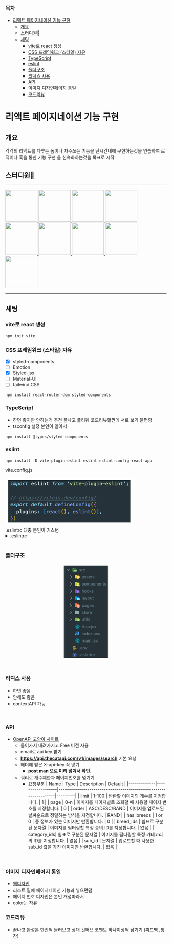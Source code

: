 ### 목차

- [리액트 페이지네이션 기능 구현](#리액트-페이지네이션-기능-구현)
  - [개요](#개요)
  - [스터디원🤔](#스터디원)
  - [세팅](#세팅)
    - [vite로 react 생성](#vite로-react-생성)
    - [CSS 프레임워크 (스타일) 자유](#css-프레임워크-스타일-자유)
    - [TypeScript](#typescript)
    - [eslint](#eslint)
    - [폴더구조](#폴더구조)
    - [리덕스 사용](#리덕스-사용)
    - [API](#api)
    - [이미지 디자인페이지 통일](#이미지-디자인페이지-통일)
    - [코드리뷰](#코드리뷰)

# 리액트 페이지네이션 기능 구현

## 개요

각각의 리액트를 다루는 폼이나 자주쓰는 기능을 단시간내에 구현하는것을 연습하여 로직이나 훅을 통한 기능 구현 을 친숙화하는것을 목표로 시작

## 스터디원🤔

---

  <a href="https://github.com/nonjk2">
      <img src="https://github.com/nonjk2.png" width="100" height="100"/>
  </a>

  <a href="https://github.com/helloworld442">
      <img src="https://github.com/helloworld442.png" width="100" height="100"/>
  </a>

  <a href="https://github.com/Hyeon12">
      <img src="https://github.com/Hyeon12.png" width="100" height="100"/>
  </a>

  <a href="https://github.com/nayoung3669">
      <img src="https://github.com/nayoung3669.png" width="100" height="100"/>
  </a>

  <a href="https://github.com/doyoung1002">
      <img src="https://github.com/doyoung1002.png" width="100" height="100"/>
  </a>
  <a href="https://github.com/Haru-Im">
      <img src="https://github.com/Haru-Im.png" width="100" height="100"/>
  </a>
  <a href="https://github.com/taehyunkim3">
      <img src="https://github.com/taehyunkim3.png" width="100" height="100"/>
  </a>
  <a href="https://github.com/kangsinbeom">
      <img src="https://github.com/kangsinbeom.png" width="100" height="100"/>
  </a>
  <a href="https://github.com/khu107">
      <img src="https://github.com/khu107.png" width="100" height="100"/>
  </a>

---

## 세팅

### vite로 react 생성

```shell
npm init vite
```

### CSS 프레임워크 (스타일) 자유

- [x] styled-components
- [ ] Emotion
- [x] Styled-jsx
- [ ] Material-UI
- [ ] tailwind CSS

```shell
npm install react-router-dom styled-components
```

### TypeScript

- 하면 좋지만 안하는거 추천 끝나고 풀리퀘 코드리뷰할껀데 서로 보기 불편함
- tsconfig 설정 본인이 알아서

```shell
npm install @types/styled-components
```

### eslint

```shell
npm install -D vite-plugin-eslint eslint eslint-config-react-app
```

vite.config.js

<img src="img/aaa.png" width="400" height="150"/>
<br>
.eslintrc
대충 본인이 커스텀

<details>
  <summary>.eslintrc</summary>
  <div markdown="1">

```shell
{
  "env": { "browser": true, "es2020": true },
  "extends": [
    "eslint:recommended",
    // "plugin:@typescript-eslint/recommended",
    "plugin:react-hooks/recommended",
    "plugin:react/recommended"
  ],
  // "parser": "@typescript-eslint/parser",
  "parserOptions": { "ecmaVersion": "latest", "sourceType": "module" },
  "plugins": ["react-refresh"],
  "rules": {
    "react-refresh/only-export-components": "warn"
  }
}

```

  </div>
</details>

<br>

### 폴더구조

<center>
   <img src="img/fol.png" width="150" height="300"/>
</center>
<br>

### 리덕스 사용

- 하면 좋음
- 안해도 좋음
- contextAPI 가능

<br>

### API

- [OpenAPI 고양이 사이트](https://thecatapi.com/)
  - 들어가서 내려가지고 Free 버전 사용
  - email로 api key 받기
  - **https://api.thecatapi.com/v1/images/search** 기본 요청
  - 헤더에 받은 X-api-key 꼭 넣기
    - **post man 으로 미리 넘겨서 확인.**
  - 쿼리로 개수제한과 페이지번호를 넘기기
    - 요청부분
      | Name | Type | Description | Default |
      |-------------|------------------|-----------------------------------------------------------------|---------|
      | limit | 1-100 | 반환할 이미지의 개수를 지정합니다. | 1 |
      | page | 0-n | 이미지를 페이지별로 조회할 때 사용할 페이지 번호를 지정합니다. | 0 |
      | order | ASC/DESC/RAND | 이미지를 업로드된 날짜순으로 정렬하는 방식을 지정합니다. | RAND |
      | has_breeds | 1 or 0 | 종 정보가 있는 이미지만 반환합니다. | 0 |
      | breed_ids | 쉼표로 구분된 문자열 | 이미지를 필터링할 특정 종의 ID를 지정합니다. | 없음 |
      | category_ids| 쉼표로 구분된 문자열 | 이미지를 필터링할 특정 카테고리의 ID를 지정합니다. | 없음 |
      | sub_id | 문자열 | 업로드할 때 사용한 sub_id 값을 가진 이미지만 반환합니다. | 없음 |

<br>

### 이미지 디자인페이지 통일

- [웹디자인](https://gsap-flip-grid-view.webflow.io/)
- 리스트 밑에 페이지네이션 기능과 넣으면됌
- 페이지 번호 디자인은 본인 개성따라서
- color는 자유
  <br>

### 코드리뷰

- 끝나고 완성본 한번씩 둘러보고 상대 깃허브 코맨트 하나이상씩 남기기 (피드백 ,칭찬)
